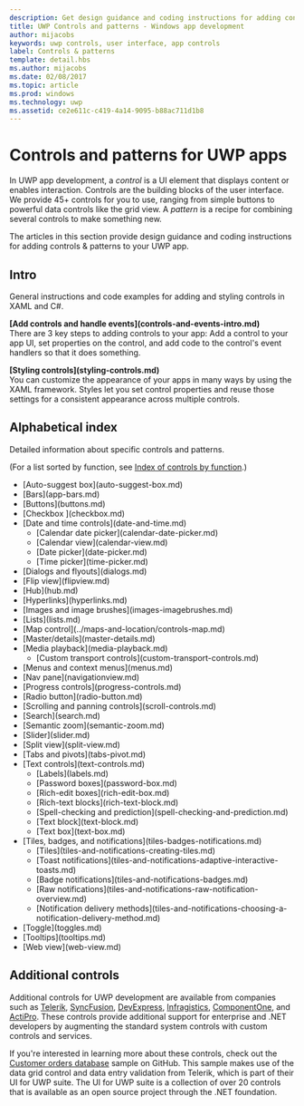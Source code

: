 ```yaml
---
description: Get design guidance and coding instructions for adding controls &amp; patterns to your UWP app. Find  over 45 powerful controls for you to use with your app.
title: UWP Controls and patterns - Windows app development
author: mijacobs
keywords: uwp controls, user interface, app controls
label: Controls & patterns
template: detail.hbs
ms.author: mijacobs
ms.date: 02/08/2017
ms.topic: article
ms.prod: windows
ms.technology: uwp
ms.assetid: ce2e611c-c419-4a14-9095-b88ac711d1b8
---
```

# Controls and patterns for UWP apps
<link rel="stylesheet" href="https://az835927.vo.msecnd.net/sites/uwp/Resources/css/custom.css"> 

In UWP app development, a <i>control</i> is a UI element that displays content or enables interaction. Controls are the building blocks of the user interface. We provide 45+ controls for you to use, ranging from simple buttons to powerful data controls like the grid view. A <i>pattern</i> is a recipe for combining several controls to make something new.

The articles in this section provide design guidance and coding instructions for adding controls & patterns to your UWP app. 

## Intro

General instructions and code examples for adding and styling controls in XAML and C#.

<div class="side-by-side">
<div class="side-by-side-content">
  <div class="side-by-side-content-left">
   <p><b>[Add controls and handle events](controls-and-events-intro.md)</b> <br/>
   There are 3 key steps to adding controls to your app: Add a control to your app UI, set properties on the control, and add code to the control's event handlers so that it does something.</li>
</ul> 
</p>
  </div>
  <div class="side-by-side-content-right">
   <p><b>[Styling controls](styling-controls.md)</b> <br/>
   You can customize the appearance of your apps in many ways by using the XAML framework. Styles let you set control properties and reuse those settings for a consistent appearance across multiple controls.</p>
  </div>
</div>
</div>

## Alphabetical index 

Detailed information about specific controls and patterns.

(For a list sorted by function, see [Index of controls by function](controls-by-function.md).)

<div class="uwpd-list-of-links">
<ul>

<li>[Auto-suggest box](auto-suggest-box.md)</li>

<li>[Bars](app-bars.md)</li>

<li>[Buttons](buttons.md)</li>

<li>[Checkbox ](checkbox.md)</li>

<li>[Date and time controls](date-and-time.md)
<ul>

<li>[Calendar date picker](calendar-date-picker.md)</li>

<li>[Calendar view](calendar-view.md)</li>

<li>[Date picker](date-picker.md)</li>

<li>[Time picker](time-picker.md)</li>
</ul>
</li>


<li>[Dialogs and flyouts](dialogs.md)</li>

<li>[Flip view](flipview.md)</li>

<li>[Hub](hub.md)</li>

<li>[Hyperlinks](hyperlinks.md)</li>

<li>[Images and image brushes](images-imagebrushes.md)</li>

<li>[Lists](lists.md)</li>

<li>[Map control](../maps-and-location/controls-map.md)</li>

<li>[Master/details](master-details.md)</li>

<li>[Media playback](media-playback.md)
<ul>
<li>[Custom transport controls](custom-transport-controls.md)</li>
</ul>
</li>

<li>[Menus and context menus](menus.md)</li>

<li>[Nav pane](navigationview.md)</li>

<li>[Progress controls](progress-controls.md)</li>

<li>[Radio button](radio-button.md)</li>

<li>[Scrolling and panning controls](scroll-controls.md)</li>

<li>[Search](search.md)</li>

<li>[Semantic zoom](semantic-zoom.md)</li>

<li>[Slider](slider.md)</li>

<li>[Split view](split-view.md)</li>

<li>[Tabs and pivots](tabs-pivot.md)</li>

<li>[Text controls](text-controls.md)
<ul>

<li>[Labels](labels.md)</li>

<li>[Password boxes](password-box.md)</li>

<li>[Rich-edit boxes](rich-edit-box.md)</li>

<li>[Rich-text blocks](rich-text-block.md)</li>

<li>[Spell-checking and prediction](spell-checking-and-prediction.md)</li>

<li>[Text block](text-block.md)</li>

<li>[Text box](text-box.md)</li>
</ul>
</li>



<li>[Tiles, badges, and notifications](tiles-badges-notifications.md)
<ul>

<li>[Tiles](tiles-and-notifications-creating-tiles.md)</li>

<li>[Toast notifications](tiles-and-notifications-adaptive-interactive-toasts.md)</li>

<li>[Badge notifications](tiles-and-notifications-badges.md)</li>

<li>[Raw notifications](tiles-and-notifications-raw-notification-overview.md)</li>

<li>[Notification delivery methods](tiles-and-notifications-choosing-a-notification-delivery-method.md)</li>
</ul>
</li>


<li>[Toggle](toggles.md)</li>
<li>[Tooltips](tooltips.md)</li>

<li>[Web view](web-view.md)</li>
</ul>
</div>

## Additional controls

Additional controls for UWP development are available from companies such as [Telerik](http://www.telerik.com/), [SyncFusion](https://www.syncfusion.com/products/uwp), [DevExpress](https://www.devexpress.com/Products/NET/Controls/Win10Apps/),
[Infragistics](http://www.infragistics.com/products/universal-windows-platform), [ComponentOne](https://www.componentone.com/Studio/Platform/UWP), and [ActiPro](http://www.actiprosoftware.com/products/controls/universal). These controls provide additional support for enterprise and .NET developers by augmenting the standard system controls with custom controls and services.  

If you're interested in learning more about these controls, check out the [Customer orders database](https://github.com/Microsoft/Windows-appsample-customers-orders-database) sample on GitHub. This sample makes use of the data grid control and data entry validation from Telerik, which is part of their UI for UWP suite. The UI for UWP suite is a collection of over 20 controls that is available as an open source project through the .NET foundation.
